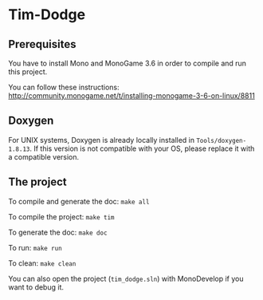 # Tim-Dodge

## Prerequisites

You have to install Mono and MonoGame 3.6 in order to compile and run this project.

You can follow these instructions:
http://community.monogame.net/t/installing-monogame-3-6-on-linux/8811

## Doxygen

For UNIX systems, Doxygen is already locally installed in `Tools/doxygen-1.8.13`.
If this version is not compatible with your OS, please replace it with a compatible version.

## The project

To compile and generate the doc: `make all`

To compile the project: `make tim`

To generate the doc: `make doc`

To run: `make run`

To clean: `make clean`

You can also open the project (`tim_dodge.sln`) with MonoDevelop if you want to debug it.